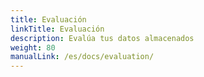 ```yaml
---
title: Evaluación
linkTitle: Evaluación
description: Evalúa tus datos almacenados
weight: 80
manualLink: /es/docs/evaluation/
---
```

<script>
  window.location.href = "/es/docs/evaluation/";
</script>
